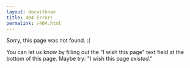 ```yaml
---
layout: docwithnav
title: 404 Error!
permalink: /404.html
---
```


<script language="JavaScript">
$( document ).ready(function() {
  if (window.location.href.indexOf(".html") > -1) {
    var forwardingURL=window.location.href.replace(".html","");
    window.location.replace(forwardingURL);
  }
});
</script>

Sorry, this page was not found. :( 

You can let us know by filling out the "I wish this page" text field at
the bottom of this page. Maybe try: "I wish this page _existed_."

